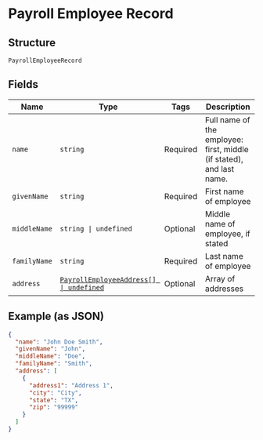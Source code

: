
# Payroll Employee Record

## Structure

`PayrollEmployeeRecord`

## Fields

| Name | Type | Tags | Description |
|  --- | --- | --- | --- |
| `name` | `string` | Required | Full name of the employee: first, middle (if stated), and last name. |
| `givenName` | `string` | Required | First name of employee |
| `middleName` | `string \| undefined` | Optional | Middle name of employee, if stated |
| `familyName` | `string` | Required | Last name of employee |
| `address` | [`PayrollEmployeeAddress[] \| undefined`](../../doc/models/payroll-employee-address.md) | Optional | Array of addresses |

## Example (as JSON)

```json
{
  "name": "John Doe Smith",
  "givenName": "John",
  "middleName": "Doe",
  "familyName": "Smith",
  "address": [
    {
      "address1": "Address 1",
      "city": "City",
      "state": "TX",
      "zip": "99999"
    }
  ]
}
```

